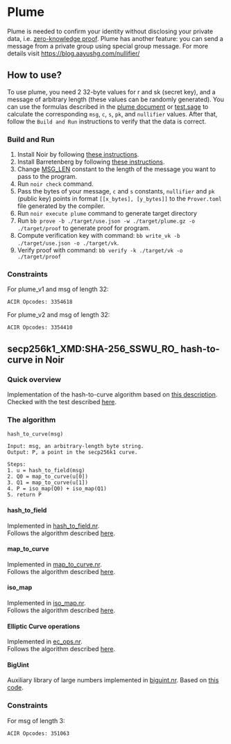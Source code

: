 # Plume
Plume is needed to confirm your identity without disclosing your private data, i.e. [zero-knowledge proof](https://en.wikipedia.org/wiki/Zero-knowledge_proof). Plume has another feature: you can send a message from a private group using special group message. For more details visit https://blog.aayushg.com/nullifier/

## How to use?
To use plume, you need 2 32-byte values for r and sk (secret key), and a message of arbitrary length (these values can be randomly generated). You can use the formulas described in the [plume document](https://aayushg.com/thesis.pdf) or [test.sage](tests/test.sage) to calculate the corresponding `msg`, `c`, `s`, `pk`, and `nullifier` values. After that, follow the `Build and Run` instructions to verify that the data is correct.


### Build and Run
1. Install Noir by following [these instructions](https://noir-lang.org/docs/getting_started/installation/).
2. Install Barretenberg by following [these instructions](https://noir-lang.org/docs/getting_started/backend/).
3. Change [MSG_LEN](src/constants.nr) constant to the length of the message you want to pass to the program.
4. Run `noir check` command.
5. Pass the bytes of your message, `c` and `s` constants, `nullifier` and `pk` (public key) points in format `[[x_bytes], [y_bytes]]` to the `Prover.toml` file generated by the compiler.
6. Run `noir execute plume` command to generate target directory
7. Run `bb prove -b ./target/use.json -w ./target/plume.gz -o ./target/proof` to generate proof for program.
8. Compute verification key with command: `bb write_vk -b ./target/use.json -o ./target/vk`.
9. Verify proof with command: `bb verify -k ./target/vk -o ./target/proof`


### Constraints
For plume_v1 and msg of length 32:  
```
ACIR Opcodes: 3354618
```

For plume_v2 and msg of length 32:
```
ACIR Opcodes: 3354410
```

## secp256k1_XMD:SHA-256_SSWU_RO_ hash-to-curve in Noir

### Quick overview
Implementation of the hash-to-curve algorithm based on [this description](https://datatracker.ietf.org/doc/id/draft-irtf-cfrg-hash-to-curve-06.html).  
Checked with the test described [here](https://www.ietf.org/archive/id/draft-irtf-cfrg-hash-to-curve-13.html#appendix-J.8.1).

### The algorithm
```
hash_to_curve(msg)

Input: msg, an arbitrary-length byte string.
Output: P, a point in the secp256k1 curve.

Steps:
1. u = hash_to_field(msg)
2. Q0 = map_to_curve(u[0])
3. Q1 = map_to_curve(u[1])
4. P = iso_map(Q0) + iso_map(Q1)
5. return P
```

#### hash_to_field
Implemented in [hash_to_field.nr](crates/plume/src/hash_to_field.nr).  
Follows the algorithm described [here](https://www.ietf.org/archive/id/draft-irtf-cfrg-hash-to-curve-13.html#hashtofield).

#### map_to_curve
Implemented in [map_to_curve.nr](crates/plume/src/map_to_curve.nr).  
Follows the algorithm described [here](https://www.ietf.org/archive/id/draft-irtf-cfrg-hash-to-curve-13.html#simple-swu).

#### iso_map
Implemented in [iso_map.nr](crates/plume/src/iso_map.nr).  
Follows the algorithm described [here](https://www.ietf.org/archive/id/draft-irtf-cfrg-hash-to-curve-13.html#appx-iso-secp256k1).

#### Elliptic Curve operations
Implemented in [ec_ops.nr](crates/plume/src/ec_ops.nr).  
Follows the algorithm described [here](https://www.rareskills.io/post/elliptic-curve-addition).

#### BigUint
Auxiliary library of large numbers implemented in [biguint.nr](crates/plume/src/biguint.nr). Based on [this code](https://github.com/shuklaayush/noir-bigint/tree/main/crates/biguint).  

### Constraints
For msg of length 3:  
```
ACIR Opcodes: 351063
```
